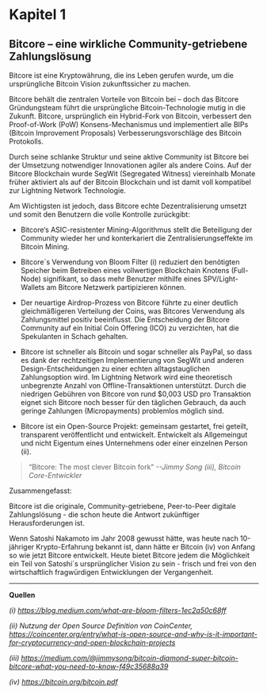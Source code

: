 # Kapitel 1
## Bitcore – eine wirkliche Community-getriebene Zahlungslösung

Bitcore ist eine Kryptowährung, die ins Leben gerufen wurde, um die ursprüngliche Bitcoin Vision zukunftssicher zu machen.

Bitcore behält die zentralen Vorteile von Bitcoin bei – doch das Bitcore Gründungsteam führt die ursprüngliche Bitcoin-Technologie mutig in die Zukunft. Bitcore, ursprünglich ein Hybrid-Fork von Bitcoin, verbessert den Proof-of-Work (PoW) Konsens-Mechanismus und implementiert alle BIPs (Bitcoin Improvement Proposals) Verbesserungsvorschläge des Bitcoin Protokolls.

Durch seine schlanke Struktur und seine aktive Community ist Bitcore bei der Umsetzung notwendiger Innovationen agiler als andere Coins. Auf der Bitcore Blockchain wurde SegWit (Segregated Witness) viereinhalb Monate früher aktiviert als auf der Bitcoin Blockchain  und ist damit voll kompatibel zur Lightning Network Technologie.

Am Wichtigsten ist jedoch, dass Bitcore echte Dezentralisierung umsetzt und somit den Benutzern die volle Kontrolle zurückgibt:

* Bitcore‘s ASIC-resistenter Mining-Algorithmus stellt die Beteiligung der Community wieder her und konterkariert die Zentralisierungseffekte im Bitcoin Mining.

* Bitcore´s Verwendung von Bloom Filter (i) reduziert den benötigten Speicher beim Betreiben eines vollwertigen Blockchain Knotens (Full-Node) signifikant, so dass mehr Benutzer mithilfe eines SPV/Light-Wallets am Bitcore Netzwerk partipizieren können.

* Der neuartige Airdrop-Prozess von Bitcore führte zu einer deutlich gleichmäßigeren Verteilung der Coins, was Bitcores Verwendung als Zahlungsmittel positiv beeinflusst. Die Entscheidung der Bitcore Community auf ein Initial Coin Offering (ICO) zu verzichten, hat die Spekulanten in Schach gehalten.

* Bitcore ist schneller als Bitcoin und sogar schneller als PayPal, so dass es dank der rechtzeitigen Implementierung von SegWit und anderen Design-Entscheidungen zu einer echten alltagstauglichen Zahlungsoption wird. Im Lightning Network wird eine theoretisch unbegrenzte Anzahl von Offline-Transaktionen unterstützt. Durch die niedrigen Gebühren von Bitcore von rund $0,003 USD pro Transaktion eignet sich Bitcore noch besser für den täglichen Gebrauch, da auch geringe Zahlungen (Micropayments) problemlos möglich sind.

* Bitcore ist ein Open-Source Projekt: gemeinsam gestartet, frei geteilt, transparent veröffentlicht und entwickelt. Entwickelt als Allgemeingut und nicht Eigentum eines Unternehmens oder einer einzelnen Person (ii).

> “Bitcore: The most clever Bitcoin fork”
> *--Jimmy Song (iii), Bitcoin Core-Entwickler*

Zusammengefasst:

Bitcore ist die originale, Community-getriebene, Peer-to-Peer digitale Zahlungslösung - die schon heute die Antwort zukünftiger Herausforderungen ist.

Wenn Satoshi Nakamoto im Jahr 2008 gewusst hätte, was heute nach 10-jähriger Krypto-Erfahrung bekannt ist, dann hätte er Bitcoin (iv) von Anfang so wie jetzt Bitcore entwickelt. Heute bietet Bitcore jedem die Möglichkeit ein Teil von Satoshi´s ursprünglicher Vision zu sein - frisch und frei von den wirtschaftlich fragwürdigen Entwicklungen der Vergangenheit.

---

**Quellen**

*(i) https://blog.medium.com/what-are-bloom-filters-1ec2a50c68ff*

*(ii) Nutzung der Open Source Definition von CoinCenter, https://coincenter.org/entry/what-is-open-source-and-why-is-it-important-for-cryptocurrency-and-open-blockchain-projects*

*(iii) https://medium.com/@jimmysong/bitcoin-diamond-super-bitcoin-bitcore-what-you-need-to-know-f49c35688a39*

*(iv) https://bitcoin.org/bitcoin.pdf*
